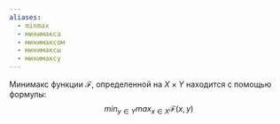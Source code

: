 ```yaml
---
aliases:
  - minmax
  - минимакса
  - минимаксом
  - минимаксы
  - минимаксу
---
```

Минимакс функции $\mathscr{F}$, определенной на $X \times Y$ находится с помощью формулы: 
$$min_{y\in Y}max_{x\in X}\mathscr{F}(x,y)$$